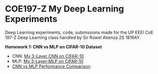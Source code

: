 # COE197-Z My Deep Learning Experiments
Deep Learning experiments, code, submissions made for the UP EEEI CoE 197-Z Deep Learning class handled by Sir Rowel Atienza 2S 1819AY.

**Homework 1: CNN vs MLP on CIFAR-10 Dataset**
- CNN: [My 3-Layer CNN on CIFAR-10](https://github.com/henritomas/CoE197-Z-Tomas-DL-Experiments/blob/master/%5BCoE_197_Z%5D_My_3_Layer_CNN_on_CIFAR_10.ipynb)
- MLP: [My 3-Layer-MLP on CIFAR-10](https://github.com/henritomas/CoE197-Z-Tomas-DL-Experiments/blob/master/%5BCOE_197_Z%5D_My_3_Layer_MLP_on_CIFAR_10.ipynb)
-  [CNN vs MLP Performance Comparison](https://github.com/henritomas/CoE197-Z-Tomas-DL-Experiments/blob/master/%5BCOE_197_Z%5D_CNN_vs_MLP_Comparison.ipynb)
